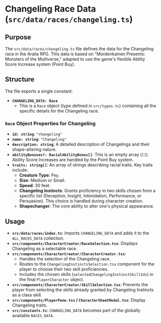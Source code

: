 
# Changeling Race Data (`src/data/races/changeling.ts`)

## Purpose

The `src/data/races/changeling.ts` file defines the data for the Changeling race in the Aralia RPG. This data is based on "Mordenkainen Presents: Monsters of the Multiverse," adapted to use the game's flexible Ability Score Increase system (Point Buy).

## Structure

The file exports a single constant:

*   **`CHANGELING_DATA: Race`**
    *   This is a `Race` object (type defined in `src/types.ts`) containing all the specific details for the Changeling race.

### `Race` Object Properties for Changeling

*   **`id: string`**: `"changeling"`
*   **`name: string`**: `"Changeling"`
*   **`description: string`**: A detailed description of Changelings and their shape-altering nature.
*   **`abilityBonuses?: RacialAbilityBonus[]`**: This is an empty array (`[]`). Ability Score Increases are handled by the Point Buy system.
*   **`traits: string[]`**: An array of strings describing racial traits. Key traits include:
    *   **Creature Type**: Fey.
    *   **Size**: Medium or Small.
    *   **Speed**: 30 feet.
    *   **Changeling Instincts**: Grants proficiency in two skills chosen from a specific list (Deception, Insight, Intimidation, Performance, or Persuasion). This choice is handled during character creation.
    *   **Shapechanger**: The core ability to alter one's physical appearance.

## Usage

*   **`src/data/races/index.ts`**: Imports `CHANGELING_DATA` and adds it to the `ALL_RACES_DATA` collection.
*   **`src/components/CharacterCreator/RaceSelection.tsx`**: Displays Changeling as a selectable race.
*   **`src/components/CharacterCreator/CharacterCreator.tsx`**:
    *   Handles the selection of the Changeling race.
    *   Routes to the `ChangelingInstinctsSelection.tsx` component for the player to choose their two skill proficiencies.
    *   Includes the chosen skills (`selectedChangelingInstinctSkillIds`) in the final `PlayerCharacter` object.
*   **`src/components/CharacterCreator/SkillSelection.tsx`**: Prevents the player from selecting the skills already granted by Changeling Instincts as a class skill.
*   **`src/components/PlayerPane.tsx` / `CharacterSheetModal.tsx`**: Display Changeling traits.
*   **`src/constants.ts`**: `CHANGELING_DATA` becomes part of the globally available `RACES_DATA`.

